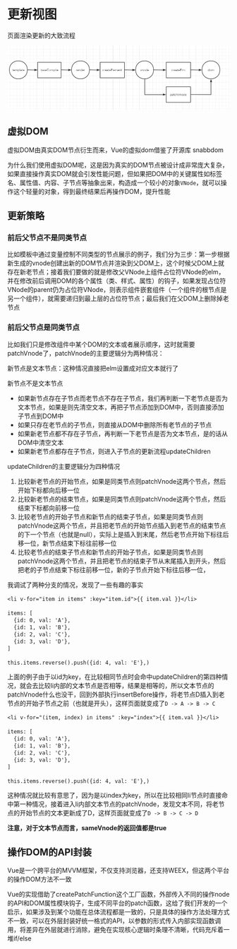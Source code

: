 # 更新视图

页面渲染更新的大致流程

![渲染流程图](../img/render.PNG)

## 虚拟DOM

虚拟DOM由真实DOM节点衍生而来，Vue的虚拟dom借鉴了开源库 snabbdom

为什么我们使用虚拟DOM呢，这是因为真实的DOM节点被设计成非常庞大复杂，如果直接操作真实DOM就会引发性能问题，但如果把DOM中的关键属性如标签名、属性值、内容、子节点等抽象出来，构造成一个较小的对象`VNode`，就可以操作这个轻量的对象，得到最终结果后再操作DOM，提升性能

## 更新策略

### 前后父节点不是同类节点

比如模板中通过变量控制不同类型的节点展示的例子，我们分为三步：第一步根据新生成的vnode创建出新的DOM节点并渲染到父DOM上，这个时候父DOM上就存在新老节点；接着我们要做的就是修改父VNode上组件占位符VNode的elm，并在修改前后调用DOM的各个属性（类、样式、属性）的钩子，如果发现占位符VNode的parent仍为占位符VNode，则表示组件嵌套组件（一个组件的根节点是另一个组件），就需要递归到最上层的占位符节点；最后我们在父DOM上删除掉老节点

### 前后父节点是同类节点

比如我们只是修改组件中某个DOM的文本或者展示顺序，这时就需要patchVnode了，patchVnode的主要逻辑分为两种情况：

新节点是文本节点：这种情况直接把elm设置成对应文本就行了

新节点不是文本节点

- 如果新节点存在子节点而老节点不存在子节点，我们再判断一下老节点是否为文本节点，如果是则先清空文本，再把子节点添加到DOM中，否则直接添加子节点到DOM中
- 如果只存在老节点的子节点，则直接从DOM中删除所有老节点的子节点
- 如果新老节点都不存在子节点，再判断一下老节点是否为文本节点，是的话从DOM中清空文本
- 如果新老节点都存在子节点，则进入子节点的更新流程updateChildren


updateChildren的主要逻辑分为四种情况

1. 比较新老节点的开始节点，如果是同类节点则patchVnode这两个节点，然后开始下标都向后移一位
2. 比较新老节点的结束节点，如果是同类节点则patchVnode这两个节点，然后结束下标都向前移一位
3. 比较老节点的开始子节点和新节点的结束子节点，如果是同类节点则patchVnode这两个节点，并且把老节点的开始节点插入到老节点的结束节点的下一个节点（也就是null），实际上是插入到末尾，然后老节点开始下标往后移一位，新节点结束下标往前移一位
4. 比较老节点的结束子节点和新节点的开始子节点，如果是同类节点则patchVnode这两个节点，并且把老节点的结束子节从末尾插入到开头，然后把老的子节点结束下标往前移一位，新的子节点开始下标往后移一位，

我调试了两种分支的情况，发现了一些有趣的事实
```
<li v-for="item in items" :key="item.id">{{ item.val }}</li>

items: [
  {id: 0, val: 'A'},
  {id: 1, val: 'B'},
  {id: 2, val: 'C'},
  {id: 3, val: 'D'},
]

this.items.reverse().push({id: 4, val: 'E'},)
```
上面的例子由于以id为key，在比较相同节点时会命中updateChildren的第四种情况，就会去比较li内部的文本节点是否相等，结果是相等的，所以文本节点的patchVnode什么也没干，回到外部执行insertBefore操作，将老节点D插入到老节点的开始子节点之前（也就是开头），这样页面就变成了`D -> A -> B -> C`

```
<li v-for="(item, index) in items" :key="index">{{ item.val }}</li>

items: [
  {id: 0, val: 'A'},
  {id: 1, val: 'B'},
  {id: 2, val: 'C'},
  {id: 3, val: 'D'},
]

this.items.reverse().push({id: 4, val: 'E'},)
```
这种情况就比较有意思了，因为是以index为key，所以在比较相同li节点时直接命中第一种情况，接着进入li内部文本节点的patchVnode，发现文本不同，将老节点的开始节点的文本更新成了D，这样页面就变成了`D -> B -> C -> D`

**注意，对于文本节点而言，sameVnode的返回值都是true**

## 操作DOM的API封装

Vue是一个跨平台的MVVM框架，不仅支持浏览器，还支持WEEX，但这两个平台的操作DOM方法不一致

Vue的实现借助了createPatchFunction这个工厂函数，外部传入不同的操作node的API和DOM属性模块钩子，生成不同平台的patch函数，这给了我们开发的一个启示，如果涉及到某个功能在总体流程都是一致的，只是具体的操作方法处理方式不一致，可以在外层封装好统一格式的API，以参数的形式传入内部实现函数调用，将差异在外层就进行消除，避免在实现核心逻辑时条理不清晰，代码充斥着一堆if/else